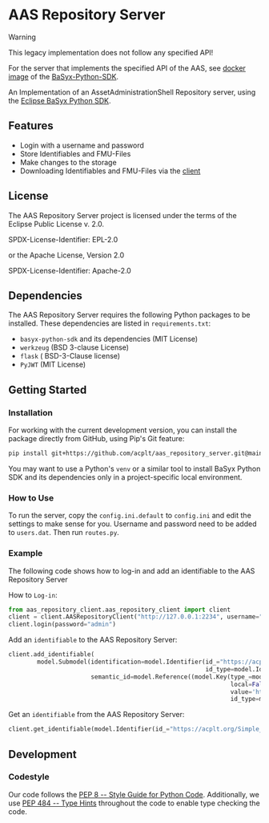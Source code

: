 # AAS Repository Server

> [!warning]
> This legacy implementation does not follow any specified API!
> 
> For the server that implements the specified API of the AAS, see [docker image](https://github.com/rwth-iat/basyx-python-sdk-http-server-docker) of the [BaSyx-Python-SDK](https://github.com/eclipse-basyx/basyx-python-sdk). 

An Implementation of an AssetAdministrationShell Repository server, 
using the [Eclipse BaSyx Python SDK](https://github.com/eclipse-basyx/basyx-python-sdk).


## Features

* Login with a username and password
* Store Identifiables and FMU-Files
* Make changes to the storage
* Downloading Identifiables and FMU-Files via the [client](https://github.com/acplt/aas_repository_client)


## License

The AAS Repository Server project is licensed under the terms of the Eclipse Public License v. 2.0.

SPDX-License-Identifier: EPL-2.0

or the Apache License, Version 2.0

SPDX-License-Identifier: Apache-2.0


## Dependencies

The AAS Repository Server requires the following Python packages to be installed. These dependencies are listed in
`requirements.txt`:
* `basyx-python-sdk` and its dependencies (MIT License)
* `werkzeug` (BSD 3-clause License)
* `flask` ( BSD-3-Clause license)
* `PyJWT` (MIT License)


## Getting Started

### Installation

For working with the current development version, you can install the package directly from GitHub, using Pip's Git feature:
```bash
pip install git+https://github.com/acplt/aas_repository_server.git@main
```

You may want to use a Python's `venv` or a similar tool to install BaSyx Python SDK and its dependencies only in a project-specific local environment. 


### How to Use

To run the server, copy the `config.ini.default` to `config.ini` and edit the settings to make sense for you.
Username and password need to be added to `users.dat`.
Then run `routes.py`.


### Example

The following code shows how to log-in and add an identifiable to the AAS Repository Server

How to `Log-in`:
```python
from aas_repository_client.aas_repository_client import client
client = client.AASRepositoryClient("http://127.0.0.1:2234", username="admin")
client.login(password="admin")
```

Add an `identifiable` to the AAS Repository Server:
```python
client.add_identifiable(
        model.Submodel(identification=model.Identifier(id_="https://acplt.org/Simple_Submodel",
                                                       id_type=model.IdentifierType.IRI),
                       semantic_id=model.Reference((model.Key(type_=model.KeyElements.GLOBAL_REFERENCE,
                                                              local=False,
                                                              value='http://acplt.org/Properties/SimpleProperty',
                                                              id_type=model.KeyType.IRI),))), )
```

Get an `identifiable` from the AAS Repository Server:
```python
client.get_identifiable(model.Identifier(id_="https://acplt.org/Simple_Submodel", id_type=model.IdentifierType.IRI))
```


## Development

### Codestyle

Our code follows the [PEP 8 -- Style Guide for Python Code](https://www.python.org/dev/peps/pep-0008/).
Additionally, we use [PEP 484 -- Type Hints](https://www.python.org/dev/peps/pep-0484/) throughout the code to enable type checking the code.
